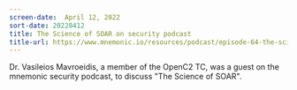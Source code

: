 ```yaml
---
screen-date:  April 12, 2022
sort-date: 20220412
title: The Science of SOAR on security podcast
title-url: https://www.mnemonic.io/resources/podcast/episode-64-the-science-of-soar/
---
```


Dr. Vasileios Mavroeidis, a member of the OpenC2
TC, was a guest on the mnemonic security podcast,
to discuss "The Science of SOAR". 